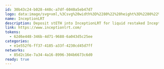 ```yaml
---
id: 30b43c24-b028-440c-a7df-6040a5eb47d7
logo: data:image/svg+xml,%3Csvg%20width%3D%2280%22%20height%3D%2280%22%20viewBox%3D%220%200%2080%2080%22%20fill%3D%22none%22%20xmlns%3D%22http%3A%2F%2Fwww.w3.org%2F2000%2Fsvg%22%3E%0A%3Cg%20opacity%3D%220.7%22%20filter%3D%22url(%23filter0_f_4831_3758)%22%3E%0A%3Cpath%20d%3D%22M53.9046%2038.3455C51.4142%2036.4948%2050.5554%2033.155%2051.8101%2030.309C54.6793%2023.8017%2055.8255%2018.9318%2054.4136%2018.1181C53.0015%2017.3045%2049.3965%2020.757%2045.2536%2026.5315C43.442%2029.0568%2040.1389%2029.9994%2037.2904%2028.7744C30.056%2025.6633%2024.3591%2024.6899%2023.2083%2026.7068C21.6282%2029.4745%2029.208%2036.8236%2040.1389%2043.1202C40.5439%2043.3536%2040.9479%2043.5806%2041.3502%2043.8049C41.3728%2043.8186%2041.3873%2043.8267%2041.3873%2043.8267C41.3873%2043.8267%2038.7278%2042.6662%2035.9055%2042.964C35.6841%2042.9876%2035.4916%2043.1329%2035.3957%2043.3345C31.75%2050.9986%2030.1328%2056.972%2031.7111%2057.8819C33.332%2058.8154%2037.8391%2054.1324%2042.7324%2046.7698C43.349%2045.8426%2044.5538%2045.5093%2045.5528%2045.9952C54.24%2050.2186%2061.4773%2051.8123%2062.7916%2049.5103C63.9433%2047.4935%2060.2297%2043.0457%2053.9029%2038.3446L53.9046%2038.3455Z%22%20fill%3D%22white%22%2F%3E%0A%3Cpath%20d%3D%22M53.9046%2038.3455C51.4142%2036.4948%2050.5554%2033.155%2051.8101%2030.309C54.6793%2023.8017%2055.8255%2018.9318%2054.4136%2018.1181C53.0015%2017.3045%2049.3965%2020.757%2045.2536%2026.5315C43.442%2029.0568%2040.1389%2029.9994%2037.2904%2028.7744C30.056%2025.6633%2024.3591%2024.6899%2023.2083%2026.7068C21.6282%2029.4745%2029.208%2036.8236%2040.1389%2043.1202C40.5439%2043.3536%2040.9479%2043.5806%2041.3502%2043.8049C41.3728%2043.8186%2041.3873%2043.8267%2041.3873%2043.8267C41.3873%2043.8267%2038.7278%2042.6662%2035.9055%2042.964C35.6841%2042.9876%2035.4916%2043.1329%2035.3957%2043.3345C31.75%2050.9986%2030.1328%2056.972%2031.7111%2057.8819C33.332%2058.8154%2037.8391%2054.1324%2042.7324%2046.7698C43.349%2045.8426%2044.5538%2045.5093%2045.5528%2045.9952C54.24%2050.2186%2061.4773%2051.8123%2062.7916%2049.5103C63.9433%2047.4935%2060.2297%2043.0457%2053.9029%2038.3446L53.9046%2038.3455Z%22%20fill%3D%22url(%23paint0_linear_4831_3758)%22%2F%3E%0A%3C%2Fg%3E%0A%3Cpath%20d%3D%22M49.9046%2041.3455C47.4142%2039.4948%2046.5554%2036.155%2047.8101%2033.309C50.6793%2026.8017%2051.8255%2021.9318%2050.4136%2021.1181C49.0015%2020.3045%2045.3965%2023.757%2041.2536%2029.5315C39.442%2032.0568%2036.1389%2032.9994%2033.2904%2031.7744C26.056%2028.6633%2020.3591%2027.6899%2019.2083%2029.7068C17.6282%2032.4745%2025.208%2039.8236%2036.1389%2046.1202C36.5439%2046.3536%2036.9479%2046.5806%2037.3502%2046.8049C37.3728%2046.8186%2037.3873%2046.8267%2037.3873%2046.8267C37.3873%2046.8267%2034.7278%2045.6662%2031.9055%2045.964C31.6841%2045.9876%2031.4916%2046.1329%2031.3957%2046.3345C27.75%2053.9986%2026.1328%2059.972%2027.7111%2060.8819C29.332%2061.8154%2033.8391%2057.1324%2038.7324%2049.7698C39.349%2048.8426%2040.5538%2048.5093%2041.5528%2048.9952C50.24%2053.2186%2057.4773%2054.8123%2058.7916%2052.5103C59.9433%2050.4935%2056.2297%2046.0457%2049.9029%2041.3446L49.9046%2041.3455Z%22%20fill%3D%22white%22%2F%3E%0A%3Cpath%20d%3D%22M49.9046%2041.3455C47.4142%2039.4948%2046.5554%2036.155%2047.8101%2033.309C50.6793%2026.8017%2051.8255%2021.9318%2050.4136%2021.1181C49.0015%2020.3045%2045.3965%2023.757%2041.2536%2029.5315C39.442%2032.0568%2036.1389%2032.9994%2033.2904%2031.7744C26.056%2028.6633%2020.3591%2027.6899%2019.2083%2029.7068C17.6282%2032.4745%2025.208%2039.8236%2036.1389%2046.1202C36.5439%2046.3536%2036.9479%2046.5806%2037.3502%2046.8049C37.3728%2046.8186%2037.3873%2046.8267%2037.3873%2046.8267C37.3873%2046.8267%2034.7278%2045.6662%2031.9055%2045.964C31.6841%2045.9876%2031.4916%2046.1329%2031.3957%2046.3345C27.75%2053.9986%2026.1328%2059.972%2027.7111%2060.8819C29.332%2061.8154%2033.8391%2057.1324%2038.7324%2049.7698C39.349%2048.8426%2040.5538%2048.5093%2041.5528%2048.9952C50.24%2053.2186%2057.4773%2054.8123%2058.7916%2052.5103C59.9433%2050.4935%2056.2297%2046.0457%2049.9029%2041.3446L49.9046%2041.3455Z%22%20fill%3D%22url(%23paint1_linear_4831_3758)%22%2F%3E%0A%3Cdefs%3E%0A%3Cfilter%20id%3D%22filter0_f_4831_3758%22%20x%3D%229%22%20y%3D%224%22%20width%3D%2268%22%20height%3D%2268%22%20filterUnits%3D%22userSpaceOnUse%22%20color-interpolation-filters%3D%22sRGB%22%3E%0A%3CfeFlood%20flood-opacity%3D%220%22%20result%3D%22BackgroundImageFix%22%2F%3E%0A%3CfeBlend%20mode%3D%22normal%22%20in%3D%22SourceGraphic%22%20in2%3D%22BackgroundImageFix%22%20result%3D%22shape%22%2F%3E%0A%3CfeGaussianBlur%20stdDeviation%3D%227%22%20result%3D%22effect1_foregroundBlur_4831_3758%22%2F%3E%0A%3C%2Ffilter%3E%0A%3ClinearGradient%20id%3D%22paint0_linear_4831_3758%22%20x1%3D%2243.0003%22%20y1%3D%2294.0926%22%20x2%3D%2243.0003%22%20y2%3D%2240.4256%22%20gradientUnits%3D%22userSpaceOnUse%22%3E%0A%3Cstop%20stop-color%3D%22white%22%2F%3E%0A%3Cstop%20offset%3D%221%22%20stop-color%3D%22%23190B6D%22%2F%3E%0A%3C%2FlinearGradient%3E%0A%3ClinearGradient%20id%3D%22paint1_linear_4831_3758%22%20x1%3D%2239.0003%22%20y1%3D%2297.0926%22%20x2%3D%2239.0003%22%20y2%3D%2243.4256%22%20gradientUnits%3D%22userSpaceOnUse%22%3E%0A%3Cstop%20stop-color%3D%22white%22%2F%3E%0A%3Cstop%20offset%3D%221%22%20stop-color%3D%22%23190B6D%22%2F%3E%0A%3C%2FlinearGradient%3E%0A%3C%2Fdefs%3E%0A%3C%2Fsvg%3E%0A
name: InceptionLRT
description: Deposit stETH into InceptionLRT for liquid restaked Inception stETH.
link: https://www.inceptionlrt.com/
tokens:
  - 62d6e448-346b-4d71-9688-6a043d5c25ee
categories:
  - e1e552f6-ff37-4185-a33f-4230cd45d7ff
networks:
  - 85d2c16e-7a34-4a16-8996-304b6673c6d0
ready: true
---
```

